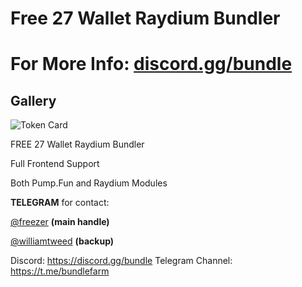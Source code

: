 # Free 27 Wallet Raydium Bundler

# For More Info: [discord.gg/bundle](https://discord.gg/bundle)

## Gallery
![Token Card](https://github.com/williamtweed/solanabundler/blob/main/bundler.png)

FREE 27 Wallet Raydium Bundler

Full Frontend Support

Both Pump.Fun and Raydium Modules

**TELEGRAM** for contact:  

[@freezer](https://t.me/freezer) **(main handle)**

[@williamtweed](https://t.me/williamtweed) **(backup)**

Discord: https://discord.gg/bundle
Telegram Channel: https://t.me/bundlefarm
